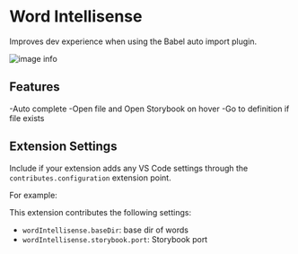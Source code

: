 # Word Intellisense

Improves dev experience when using the Babel auto import plugin.

![image info](https://firebasestorage.googleapis.com/v0/b/useweb-lib.appspot.com/o/devtools%2Fplugins%2Fvscode%2Fword-intellisense%2Fdemo.gif?alt=media&token=828e7c5a-372b-4a69-8fb4-5d8930494c87)

## Features

-Auto complete
-Open file and Open Storybook on hover
-Go to definition if file exists

## Extension Settings

Include if your extension adds any VS Code settings through the `contributes.configuration` extension point.

For example:

This extension contributes the following settings:

- `wordIntellisense.baseDir`: base dir of words
- `wordIntellisense.storybook.port`: Storybook port
